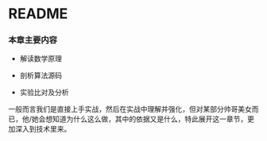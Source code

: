 # README

### 本章主要内容

- 解读数学原理

- 剖析算法源码
- 实验比对及分析



一般而言我们是直接上手实战，然后在实战中理解并强化，但对某部分帅哥美女而已，他/她会想知道为什么这么做，其中的依据又是什么，特此展开这一章节，更加深入到技术里来。

